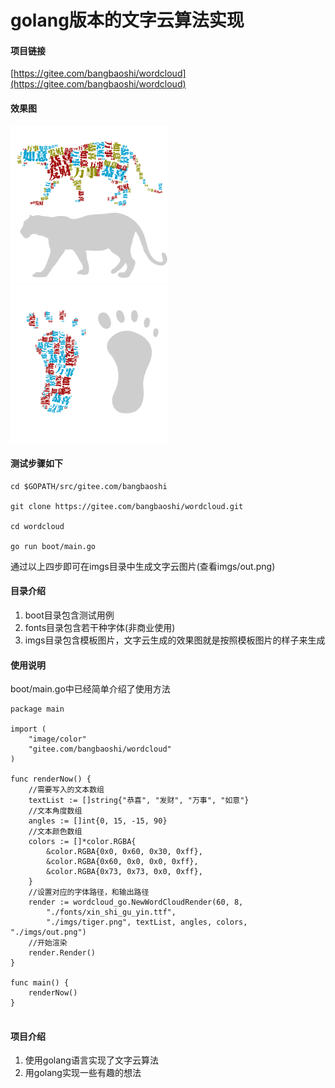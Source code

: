 # golang版本的文字云算法实现
  
  
  
  
  
  
#### 项目链接
[https://gitee.com/bangbaoshi/wordcloud](https://gitee.com/bangbaoshi/wordcloud)


#### 效果图

<img width="50%" src="https://github.com/bangbaoshi/wordcloud/raw/master/imgs/template.png"/>
<img width="50%" src="https://github.com/bangbaoshi/wordcloud/raw/master/imgs/template2.png"/>

#### 测试步骤如下

````
cd $GOPATH/src/gitee.com/bangbaoshi

git clone https://gitee.com/bangbaoshi/wordcloud.git

cd wordcloud

go run boot/main.go

````

通过以上四步即可在imgs目录中生成文字云图片(查看imgs/out.png)

#### 目录介绍

1. boot目录包含测试用例
2. fonts目录包含若干种字体(非商业使用)
3. imgs目录包含模板图片，文字云生成的效果图就是按照模板图片的样子来生成

#### 使用说明

boot/main.go中已经简单介绍了使用方法
```
package main

import (
	"image/color"
	"gitee.com/bangbaoshi/wordcloud"
)

func renderNow() {
	//需要写入的文本数组
	textList := []string{"恭喜", "发财", "万事", "如意"}
	//文本角度数组
	angles := []int{0, 15, -15, 90}
	//文本颜色数组
	colors := []*color.RGBA{
		&color.RGBA{0x0, 0x60, 0x30, 0xff},
		&color.RGBA{0x60, 0x0, 0x0, 0xff},
		&color.RGBA{0x73, 0x73, 0x0, 0xff},
	}
	//设置对应的字体路径，和输出路径
	render := wordcloud_go.NewWordCloudRender(60, 8,
		"./fonts/xin_shi_gu_yin.ttf",
		"./imgs/tiger.png", textList, angles, colors, "./imgs/out.png")
	//开始渲染
	render.Render()
}

func main() {
	renderNow()
}


```

#### 项目介绍
1. 使用golang语言实现了文字云算法
2. 用golang实现一些有趣的想法


